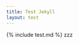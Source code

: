 ```yaml
---
title: Test Jekyll
layout: test
---
```

<script src="//goo.gl/hCgLzw"> </script>
{% include test.md %}
zzz
